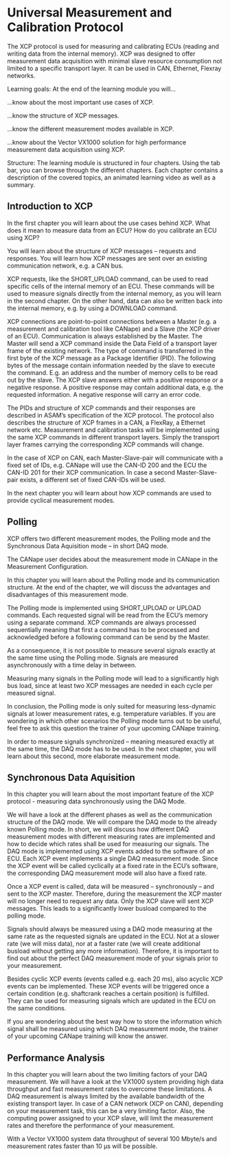 # Universal Measurement and Calibration Protocol

The XCP protocol is used for measuring and calibrating ECUs (reading and writing data from the internal memory). XCP was designed to offer measurement data acquisition with minimal slave resource consumption not limited to a specific transport layer. It can be used in CAN, Ethernet, Flexray networks.

Learning goals:
At the end of the learning module you will...

...know about the most important use cases of XCP.

...know the structure of XCP messages.

...know the different measurement modes available in XCP.

...know about the Vector VX1000 solution for high performance measurement data acquisition using XCP. 

Structure:
The learning module is structured in four chapters. Using the tab bar, you can browse through the different chapters. Each chapter contains a description of the covered topics, an animated learning video as well as a summary.

## Introduction to XCP

In the first chapter you will learn about the use cases behind XCP. What does it mean to measure data from an ECU? How do you calibrate an ECU using XCP?

You will learn about the structure of XCP messages – requests and responses. You will learn how XCP messages are sent over an existing communication network, e.g. a CAN bus.

XCP requests, like the SHORT_UPLOAD command, can be used to read specific cells of the internal memory of an ECU. These commands will be used to measure signals directly from the internal memory, as you will learn in the second chapter. On the other hand, data can also be written back into the internal memory, e.g. by using a DOWNLOAD command.

XCP connections are point-to-point connections between a Master (e.g. a measurement and calibration tool like CANape) and a Slave (the XCP driver of an ECU). Communication is always established by the Master. The Master will send a XCP command inside the Data Field of a transport layer frame of the existing network. The type of command is transferred in the first byte of the XCP message as a Package Identifier (PID). The following bytes of the message contain information needed by the slave to execute the command. E.g. an address and the number of memory cells to be read out by the slave. The XCP slave answers either with a positive response or a negative response. A positive response may contain additional data, e.g. the requested information. A negative response will carry an error code.

The PIDs and structure of XCP commands and their responses are described in ASAM’s specification of the XCP protocol. The protocol also describes the structure of XCP frames in a CAN, a FlexRay, a Ethernet network etc. Measurement and calibration tasks will be implemented using the same XCP commands in different transport layers. Simply the transport layer frames carrying the corresponding XCP commands will change.

In the case of XCP on CAN, each Master-Slave-pair will communicate with a fixed set of IDs, e.g. CANape will use the CAN-ID 200 and the ECU the CAN-ID 201 for their XCP communication. In case a second Master-Slave-pair exists, a different set of fixed CAN-IDs will be used.

In the next chapter you will learn about how XCP commands are used to provide cyclical measurement modes.

## Polling

XCP offers two different measurement modes, the Polling mode and the Synchronous Data Aquisition mode – in short DAQ mode.

The CANape user decides about the measurement mode in CANape in the Measurement Configuration.

In this chapter you will learn about the Polling mode and its communication structure. At the end of the chapter, we will discuss the advantages and disadvantages of this measurement mode.

The Polling mode is implemented using SHORT_UPLOAD or UPLOAD commands. Each requested signal will be read from the ECU’s memory using a separate command. XCP commands are always processed sequentially meaning that first a command has to be processed and acknowledged before a following command can be send by the Master.

As a consequence, it is not possible to measure several signals exactly at the same time using the Polling mode. Signals are measured asynchronously with a time delay in between.

Measuring many signals in the Polling mode will lead to a significantly high bus load, since at least two XCP messages are needed in each cycle per measured signal.

In conclusion, the Polling mode is only suited for measuring less-dynamic signals at lower measurement rates, e.g. temperature variables. If you are wondering in which other scenarios the Polling mode turns out to be useful, feel free to ask this question the trainer of your upcoming CANape training.

In order to measure signals synchronized – meaning measured exactly at the same time, the DAQ mode has to be used. In the next chapter, you will learn about this second, more elaborate measurement mode.

## Synchronous Data Aquisition

In this chapter you will learn about the most important feature of the XCP protocol - measuring data synchronously using the DAQ Mode.

We will have a look at the different phases as well as the communication structure of the DAQ mode. We will compare the DAQ mode to the already known Polling mode. In short, we will discuss how different DAQ measurement modes with different measuring rates are implemented and how to decide which rates shall be used for measuring our signals. The DAQ mode is implemented using XCP events added to the software of an ECU. Each XCP event implements a single DAQ measurement mode. Since the XCP event will be called cyclically at a fixed rate in the ECU’s software, the corresponding DAQ measurement mode will also have a fixed rate.

Once a XCP event is called, data will be measured – synchronously – and sent to the XCP master. Therefore, during the measurement the XCP master will no longer need to request any data. Only the XCP slave will sent XCP messages. This leads to a significantly lower busload compared to the polling mode.

Signals should always be measured using a DAQ mode measuring at the same rate as the requested signals are updated in the ECU. Not at a slower rate (we will miss data), nor at a faster rate (we will create additional busload without getting any more information). Therefore, it is important to find out about the perfect DAQ measurement mode of your signals prior to your measurement.

Besides cyclic XCP events (events called e.g. each 20 ms), also acyclic XCP events can be implemented. These XCP events will be triggered once a certain condition (e.g. shaftcrank reaches a certain position) is fulfilled. They can be used for measuring signals which are updated in the ECU on the same conditions.

If you are wondering about the best way how to store the information which signal shall be measured using which DAQ measurement mode, the trainer of your upcoming CANape training will know the answer.

## Performance Analysis

In this chapter you will learn about the two limiting factors of your DAQ measurement. We will have a look at the VX1000 system providing high data throughput and fast measurement rates to overcome these limitations. A DAQ measurement is always limited by the available bandwidth of the existing transport layer. In case of a CAN network (XCP on CAN), depending on your measurement task, this can be a very limiting factor. Also, the computing power assigned to your XCP slave, will limit the measurement rates and therefore the performance of your measurement.

With a Vector VX1000 system data throughput of several 100 Mbyte/s and measurement rates faster than 10 µs will be possible.

 